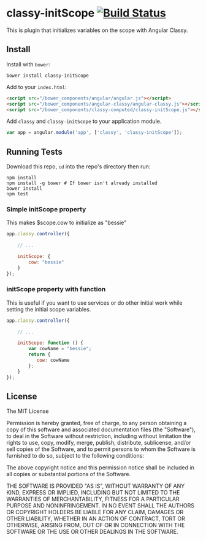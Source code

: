 classy-initScope [![Build Status](https://travis-ci.org/wuxiaoying/classy-initScope.svg)](https://travis-ci.org/wuxiaoying/classy-initScope)
=========

This is plugin that initializes variables on the scope with Angular Classy.

## Install

Install with `bower`:

```shell
bower install classy-initScope
```

Add to your `index.html`:

```html
<script src="/bower_components/angular/angular.js"></script>
<script src="/bower_components/angular-classy/angular-classy.js"></script>
<script src="/bower_components/classy-computed/classy-initScope.js"></script>
```

Add `classy` and `classy-initScope` to your application module.

```javascript
var app = angular.module('app', ['classy', 'classy-initScope']);
```

## Running Tests

Download this repo, `cd` into the repo's directory then run:

```shell
npm install
npm install -g bower # If bower isn't already installed
bower install
npm test
```

### Simple initScope property

This makes $scope.cow to initialize as "bessie"

```javascript
app.classy.controller({
	
	// ...

	initScope: {
		cow: "bessie"
	}
});
```

### initScope property with function 

This is useful if you want to use services or do other initial work while setting the initial scope variables. 

```javascript
app.classy.controller({
	
	// ...

	initScope: function () {
	    var cowName = "bessie";
	    return {
	       cow: cowName
	    };
	}
});
```

## License

The MIT License

Permission is hereby granted, free of charge, to any person obtaining a copy
of this software and associated documentation files (the "Software"), to deal
in the Software without restriction, including without limitation the rights
to use, copy, modify, merge, publish, distribute, sublicense, and/or sell
copies of the Software, and to permit persons to whom the Software is
furnished to do so, subject to the following conditions:

The above copyright notice and this permission notice shall be included in
all copies or substantial portions of the Software.

THE SOFTWARE IS PROVIDED "AS IS", WITHOUT WARRANTY OF ANY KIND, EXPRESS OR
IMPLIED, INCLUDING BUT NOT LIMITED TO THE WARRANTIES OF MERCHANTABILITY,
FITNESS FOR A PARTICULAR PURPOSE AND NONINFRINGEMENT. IN NO EVENT SHALL THE
AUTHORS OR COPYRIGHT HOLDERS BE LIABLE FOR ANY CLAIM, DAMAGES OR OTHER
LIABILITY, WHETHER IN AN ACTION OF CONTRACT, TORT OR OTHERWISE, ARISING FROM,
OUT OF OR IN CONNECTION WITH THE SOFTWARE OR THE USE OR OTHER DEALINGS IN
THE SOFTWARE.
